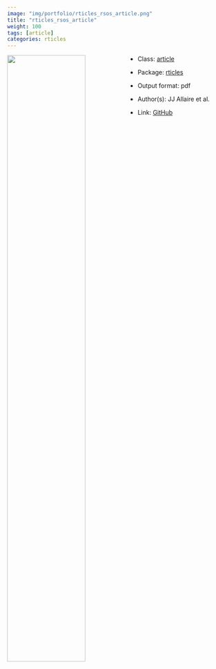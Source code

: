 ```yaml
---
image: "img/portfolio/rticles_rsos_article.png"
title: "rticles_rsos_article"
weight: 100
tags: [article]
categories: rticles
---
```




<!--more-->

<a href="../../img/portfolio/rticles_rsos_article.png"><img class = "jf-image-shadow" src="../../img/portfolio/rticles_rsos_article.png" style="display: block; margin: auto;" width="60%"  align="left"></a>

- Class: [article](../../tags/article)
- Package: [rticles](rticles)
- Output format: pdf

- Author(s): JJ Allaire et al.
- Link: [GitHub](https://github.com/rstudio/rticles)



